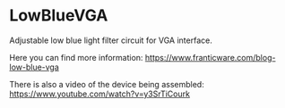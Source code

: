# LowBlueVGA
Adjustable low blue light filter circuit for VGA interface.

Here you can find more information: https://www.franticware.com/blog-low-blue-vga

There is also a video of the device being assembled: https://www.youtube.com/watch?v=y3SrTiCourk

